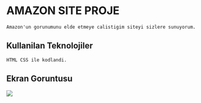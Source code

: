 <h1>AMAZON SITE PROJE</h1>

    Amazon'un gorunumunu elde etmeye calistigim siteyi sizlere sunuyorum.


<h2>Kullanilan Teknolojiler</h2>

    HTML CSS ile kodlandi.


<h2>Ekran Goruntusu</h2>

![](ekrankaydı.gif)